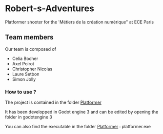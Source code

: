 # Robert-s-Adventures
Platformer shooter for the 'Métiers de la création numérique" at ECE Paris

## Team members
Our team is composed of
- Celia Bocher
- Axel Poirot
- Christopher Nicolas
- Laure Setbon
- Simon Jolly

### How to use ?
The project is contained in the folder [Platformer](Platformer)

It has been developped in Godot engine 3 and can be edited by opening the folder in godotengine 3

You can also find the executable in the folder [Platformer](Platformer) : platformer.exe
